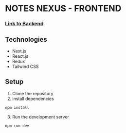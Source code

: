 # NOTES NEXUS - FRONTEND

### [Link to Backend](https://github.com/VishSinh/NotesNexus-BE)

## Technologies

- Next.js
- React.js
- Redux
- Tailwind CSS

## Setup

1. Clone the repository
2. Install dependencies

```bash
npm install
```

3. Run the development server

```bash
npm run dev
```
